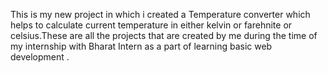 This is my new project in which i created a Temperature converter which helps to calculate current temperature in either kelvin or farehnite or celsius.These are all the projects that are created by me during the time of my internship with Bharat Intern as a part of learning basic web development .
